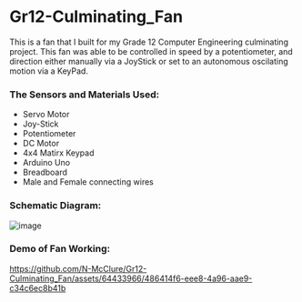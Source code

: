 # Gr12-Culminating_Fan
This is a fan that I built for my Grade 12 Computer Engineering culminating project.
This fan was able to be controlled in speed by a potentiometer, and direction either manually via a JoyStick or set to an autonomous oscilating motion via a KeyPad.

<h3> The Sensors and Materials Used: </h3>
<ul>
  <li>Servo Motor</li>
  <li>Joy-Stick</li>
  <li>Potentiometer</li>
  <li>DC Motor</li>
  <li>4x4 Matirx Keypad</li>
  <li>Arduino Uno</li>
  <li>Breadboard</li>
  <li>Male and Female connecting wires</li>
</ul>

<h3> Schematic Diagram: </h3>

![image](https://github.com/N-McClure/Gr12-Culminating_Fan/assets/64433966/bd8437a1-8004-4af0-8f18-4d4c7c1b457f)

<h3> Demo of Fan Working: </h3>

https://github.com/N-McClure/Gr12-Culminating_Fan/assets/64433966/486414f6-eee8-4a96-aae9-c34c6ec8b41b

